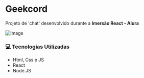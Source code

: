 # Geekcord
Projeto de 'chat' desenvolvido durante a **Imersão React - Alura**

![image](https://github.com/radymillacristiano/Geekcord/assets/88601069/b1b05d44-8eec-4400-a0ff-cdb0d9bd0575)

### 💻 Tecnologias Utilizadas

- Html, Css e JS
- React
- Node.JS
